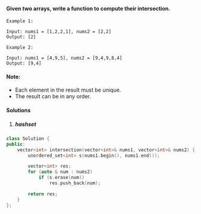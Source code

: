 #### Given two arrays, write a function to compute their intersection.

```
Example 1:

Input: nums1 = [1,2,2,1], nums2 = [2,2]
Output: [2]

Example 2:

Input: nums1 = [4,9,5], nums2 = [9,4,9,8,4]
Output: [9,4]
```

#### Note:

-    Each element in the result must be unique.
-    The result can be in any order.


#### Solutions

1. ##### hashset

```cpp
class Solution {
public:
    vector<int> intersection(vector<int>& nums1, vector<int>& nums2) {
        unordered_set<int> s(nums1.begin(), nums1.end());

        vector<int> res;
        for (auto & num : nums2)
            if (s.erase(num))
                res.push_back(num);

        return res;
    }
};
```